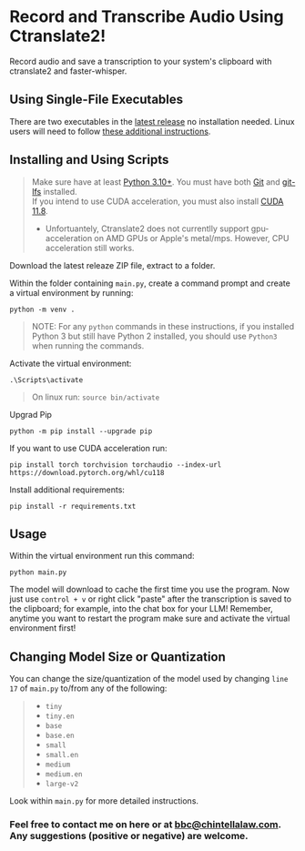 # Record and Transcribe Audio Using Ctranslate2!
Record audio and save a transcription to your system's clipboard with ctranslate2 and faster-whisper.

## Using Single-File Executables
There are two executables in the [latest release](https://github.com/BBC-Esq/ctranslate2-faster-whisper-transcriber/releases/tag/v1.1) no installation needed.  Linux users will need to follow [these additional instructions](https://github.com/BBC-Esq/ctranslate2-faster-whisper-transcriber/blob/main/linux_instructions.png).

## Installing and Using Scripts
> Make sure have at least [Python 3.10+](https://www.python.org/downloads/release/python-31011/).
> You must have both [Git](https://git-scm.com/downloads) and [git-lfs](https://git-lfs.com/) installed.<br>
> If you intend to use CUDA acceleration, you must also install [CUDA 11.8](https://developer.nvidia.com/cuda-11-8-0-download-archive).
  > * Unfortuantely, Ctranslate2 does not currentlly support gpu-acceleration on AMD GPUs or Apple's metal/mps.  However, CPU acceleration still works.

Download the latest releaze ZIP file, extract to a folder.

Within the folder containing ```main.py```, create a command prompt and create a virtual environment by running:
```
python -m venv .
```
  > NOTE: For any ```python``` commands in these instructions, if you installed Python 3 but still have Python 2 installed, you should use ```Python3``` when running the commands.

Activate the virtual environment:
```
.\Scripts\activate
```
  > On linux run: ```source bin/activate```

Upgrad Pip
```
python -m pip install --upgrade pip
```

If you want to use CUDA acceleration run:
```
pip install torch torchvision torchaudio --index-url https://download.pytorch.org/whl/cu118
```

Install additional requirements:
```
pip install -r requirements.txt
```

## Usage
Within the virtual environment run this command:
```
python main.py
```
The model will download to cache the first time you use the program.
Now just use ```control + v``` or right click "paste" after the transcription is saved to the clipboard; for example, into the chat box for your LLM!
Remember, anytime you want to restart the program make sure and activate the virtual environment first!

## Changing Model Size or Quantization
You can change the size/quantization of the model used by changing ```line 17``` of ```main.py``` to/from any of the following:

>  * ```tiny```
>  * ```tiny.en```
>  * ```base```
>  * ```base.en```
>  * ```small```
>  * ```small.en```
>  * ```medium```
>  * ```medium.en```
>  * ```large-v2```

Look within ```main.py``` for more detailed instructions.

### Feel free to contact me on here or at bbc@chintellalaw.com.  Any suggestions (positive or negative) are welcome.
